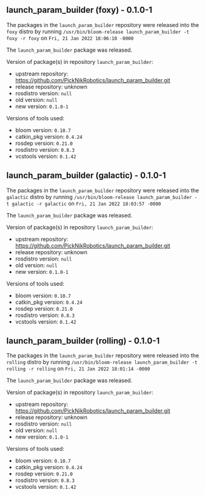 ## launch_param_builder (foxy) - 0.1.0-1

The packages in the `launch_param_builder` repository were released into the `foxy` distro by running `/usr/bin/bloom-release launch_param_builder -t foxy -r foxy` on `Fri, 21 Jan 2022 18:06:10 -0000`

The `launch_param_builder` package was released.

Version of package(s) in repository `launch_param_builder`:

- upstream repository: https://github.com/PickNikRobotics/launch_param_builder.git
- release repository: unknown
- rosdistro version: `null`
- old version: `null`
- new version: `0.1.0-1`

Versions of tools used:

- bloom version: `0.10.7`
- catkin_pkg version: `0.4.24`
- rosdep version: `0.21.0`
- rosdistro version: `0.8.3`
- vcstools version: `0.1.42`


## launch_param_builder (galactic) - 0.1.0-1

The packages in the `launch_param_builder` repository were released into the `galactic` distro by running `/usr/bin/bloom-release launch_param_builder -t galactic -r galactic` on `Fri, 21 Jan 2022 18:03:57 -0000`

The `launch_param_builder` package was released.

Version of package(s) in repository `launch_param_builder`:

- upstream repository: https://github.com/PickNikRobotics/launch_param_builder.git
- release repository: unknown
- rosdistro version: `null`
- old version: `null`
- new version: `0.1.0-1`

Versions of tools used:

- bloom version: `0.10.7`
- catkin_pkg version: `0.4.24`
- rosdep version: `0.21.0`
- rosdistro version: `0.8.3`
- vcstools version: `0.1.42`


## launch_param_builder (rolling) - 0.1.0-1

The packages in the `launch_param_builder` repository were released into the `rolling` distro by running `/usr/bin/bloom-release launch_param_builder -t rolling -r rolling` on `Fri, 21 Jan 2022 18:01:14 -0000`

The `launch_param_builder` package was released.

Version of package(s) in repository `launch_param_builder`:

- upstream repository: https://github.com/PickNikRobotics/launch_param_builder.git
- release repository: unknown
- rosdistro version: `null`
- old version: `null`
- new version: `0.1.0-1`

Versions of tools used:

- bloom version: `0.10.7`
- catkin_pkg version: `0.4.24`
- rosdep version: `0.21.0`
- rosdistro version: `0.8.3`
- vcstools version: `0.1.42`


